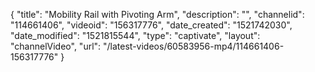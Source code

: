 {
    "title": "Mobility Rail with Pivoting Arm",
    "description": "",
    "channelid": "114661406",
    "videoid": "156317776",
    "date_created": "1521742030",
    "date_modified": "1521815544",
    "type": "captivate",
    "layout": "channelVideo",
    "url": "\/latest-videos\/60583956-mp4\/114661406-156317776"
}